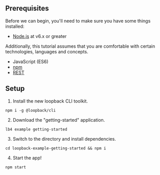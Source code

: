 ## Prerequisites

Before we can begin, you'll need to make sure you have some things installed:
- [Node.js](https://nodejs.org/en/) at v6.x or greater

Additionally, this tutorial assumes that you are comfortable with
certain technologies, languages and concepts.
- JavaScript (ES6)
- [npm](https://www.npmjs.com/)
- [REST](https://en.wikipedia.org/wiki/Representational_state_transfer)

## Setup
1. Install the new loopback CLI toolkit.
```
npm i -g @loopback/cli
```
2. Download the "getting-started" application.
```
lb4 example getting-started
```

3. Switch to the directory and install dependencies.
```
cd loopback-example-getting-started && npm i
```

4. Start the app!
```
npm start
```
